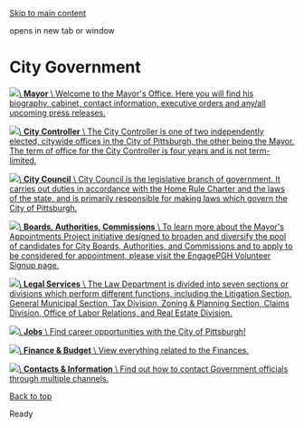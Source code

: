 [Skip to main content](https://www.pittsburghpa.gov/City-Government#main-content)

opens in new tab or window

# City Government

[![](https://www.pittsburghpa.gov/files/sharedassets/city/v/3/thumbs/office-of-the-mayor-seal-illustrator.png?dimension=largethumbnail&w=480&h=316)\\
**Mayor** \\
Welcome to the Mayor's Office. Here you will find his biography, cabinet, contact information, executive orders and any/all upcoming press releases.](https://www.pittsburghpa.gov/City-Government/Mayor)

[![](https://www.pittsburghpa.gov/files/assets/city/v/1/controller/images/office-of-city-controller-seal.png?dimension=largethumbnail&w=480&h=316)\\
**City Controller** \\
The City Controller is one of two independently elected, citywide offices in the City of Pittsburgh, the other being the Mayor. The term of office for the City Controller is four years and is not term-limited.](https://www.pittsburghpa.gov/City-Government/City-Controllers-Office)

[![](https://www.pittsburghpa.gov/files/assets/city/v/1/city-council/images/council-chambers.jpg?dimension=largethumbnail&w=480&h=316)\\
**City Council** \\
City Council is the legislative branch of government. It carries out duties in accordance with the Home Rule Charter and the laws of the state, and is primarily responsible for making laws which govern the City of Pittsburgh.](https://www.pittsburghpa.gov/City-Government/City-Council)

[![](https://www.pittsburghpa.gov/files/assets/city/v/1/city-council/images/17865_west-end-overlook.jpg?dimension=largethumbnail&w=480&h=316)\\
**Boards, Authorities, Commissions** \\
To learn more about the Mayor's Appointments Project initiative designed to broaden and diversify the pool of candidates for City Boards, Authorities, and Commissions and to apply to be considered for appointment, please visit the EngagePGH Volunteer Signup page.](https://www.pittsburghpa.gov/City-Government/Boards-Authorities-Commissions)

[![](https://www.pittsburghpa.gov/files/assets/city/v/1/city-council/images/17867_grandview.jpg?dimension=largethumbnail&w=480&h=316)\\
**Legal Services** \\
The Law Department is divided into seven sections or divisions which perform different functions, including the Litigation Section, General Municipal Section, Tax Division, Zoning & Planning Section, Claims Division, Office of Labor Relations, and Real Estate Division.](https://www.pittsburghpa.gov/City-Government/Legal-Services)

[![](https://www.pittsburghpa.gov/files/assets/city/v/1/city-council/images/17866_stadium.jpg?dimension=largethumbnail&w=480&h=316)\\
**Jobs** \\
Find career opportunities with the City of Pittsburgh!](https://www.pittsburghpa.gov/City-Government/Jobs)

[![](https://www.pittsburghpa.gov/files/assets/city/v/1/finance/images/2.jpeg?dimension=largethumbnail&w=480&h=316)\\
**Finance & Budget** \\
View everything related to the Finances.](https://www.pittsburghpa.gov/City-Government/Finance-Budget)

[![](https://www.pittsburghpa.gov/files/assets/city/v/1/city-council/images/17864_incline.jpg?dimension=largethumbnail&w=480&h=316)\\
**Contacts & Information** \\
Find out how to contact Government officials through multiple channels.](https://www.pittsburghpa.gov/City-Government/Contacts-Information)

[Back to top](https://www.pittsburghpa.gov/City-Government#body-top)

Ready
